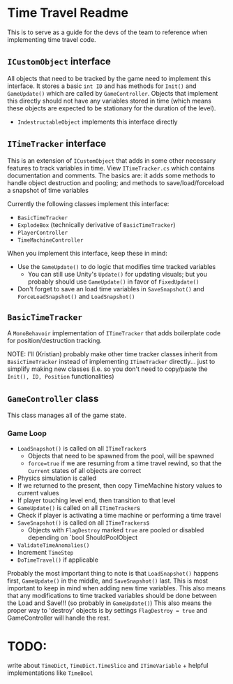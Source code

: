 ﻿# Time Travel Readme
This is to serve as a guide for the devs of the team to reference when implementing time travel code.

## `ICustomObject` interface
All objects that need to be tracked by the game need to implement this interface.
It stores a basic `int ID` and has methods for `Init()` and `GameUpdate()` which are called by `GameController`.
Objects that implement this directly should not have any variables stored in time
(which means these objects are expected to be stationary for the duration of the level).

- `IndestructableObject` implements this interface directly

## `ITimeTracker` interface
This is an extension of `ICustomObject` that adds in some other necessary features to track variables in time.
View `ITimeTracker.cs` which contains documentation and comments.
The basics are: it adds some methods to handle object destruction and pooling;
and methods to save/load/forceload a snapshot of time variables

Currently the following classes implement this interface:
- `BasicTimeTracker`
- `ExplodeBox` (technically derivative of `BasicTimeTracker`)
- `PlayerController`
- `TimeMachineController`

When you implement this interface, keep these in mind:
- Use the `GameUpdate()` to do logic that modifies time tracked variables
  - You can still use Unity's `Update()` for updating visuals; but you probably should use `GameUpdate()` in favor of `FixedUpdate()`
- Don't forget to save an load time variables in `SaveSnapshot()` and `ForceLoadSnapshot()` and `LoadSnapshot()`
## `BasicTimeTracker`
A `MonoBehavoir` implementation of `ITimeTracker` that adds boilerplate code for position/destruction tracking.

NOTE: I'll (Kristian) probably make other time tracker classes inherit from `BasicTimeTracker` instead of implementing `ITimeTracker` directly...
just to simplify making new classes (i.e. so you don't need to copy/paste the `Init(), ID, Position` functionalities)

## `GameController` class
This class manages all of the game state.

### Game Loop
- `LoadSnapshot()` is called on all `ITimeTracker`s
  - Objects that need to be spawned from the pool, will be spawned
  - `force=true` if we are resuming from a time travel rewind, so that the `Current` states of all objects are correct
- Physics simulation is called
- If we returned to the present, then copy TimeMachine history values to current values
- If player touching level end, then transition to that level
- `GameUpdate()` is called on all `ITimeTracker`s
- Check if player is activating a time machine or performing a time travel
- `SaveSnapshot()` is called on all `ITimeTrackers`s
  - Objects with `FlagDestroy` marked `true` are pooled or disabled depending on `bool ShouldPoolObject
- `ValidateTimeAnomalies()`
- Increment `TimeStep`
- `DoTimeTravel()` if applicable

Probably the most important thing to note is that `LoadSnapshot()` happens first, `GameUpdate()` in the middle, and `SaveSnapshot()` last.
This is most important to keep in mind when adding new time variables.
This also means that any modifications to time tracked variables should be done between the Load and Save!!! (so probably in `GameUpdate()`)
This also means the proper way to 'destroy' objects is by settings `FlagDestroy = true` and GameController will handle the rest. 


# TODO:
write about `TimeDict`, `TimeDict.TimeSlice` and `ITimeVariable` + helpful implementations like `TimeBool`